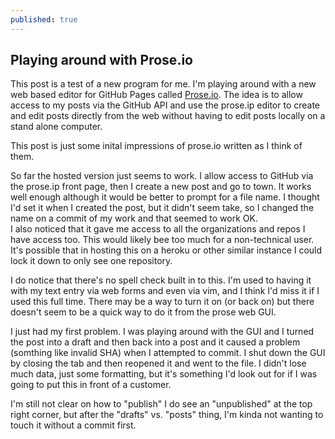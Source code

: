 ```yaml
---
published: true
---
```



## Playing around with Prose.io

This post is a test of a new program for me.  I'm playing around with a new web based editor for GitHub Pages called [Prose.io](http://prose.io/). The idea is to allow access to my posts via the GitHub API and use the prose.ip editor to create and edit posts directly from the web without having to edit posts locally on a stand alone computer. 

This post is just some inital impressions of prose.io written as I think of them. 
 
So far the hosted version just seems to work.  I allow access to GitHub via the prose.ip front page, then I create a new post and go to town.  It works well enough although it would be better to prompt for a file name.  I thought I'd set it when I created the post, but it didn't seem take, so I changed the name on a commit of my work and that seemed to work OK.  
I also noticed that it gave me access to all the organizations and repos I have access too.  This would likely bee too much for a non-technical user.  It's possible that in hosting this on a heroku or other similar instance I could lock it down to only see one repository.

I do notice that there's no spell check built in to this.  I'm used to having it with my text entry via web forms and even via vim, and I think I'd miss it if I used this full time. There may be a way to turn it on (or back on) but there doesn't seem to be a quick way to do it from the prose web GUI.

I just had my first problem.  I was playing around with the GUI and I turned the post into a draft and then back into a post and it caused a problem (somthing like invalid SHA) when I attempted to commit.  I shut down the GUI by closing the tab and then reopened it and went to the file.  I didn't lose much data, just some formatting, but it's something I'd look out for if I was going to put this in front of a customer. 

I'm still not clear on how to "publish" I do see an "unpublished" at the top right corner, but after the "drafts" vs. "posts" thing, I'm kinda not wanting to touch it without a commit first.

